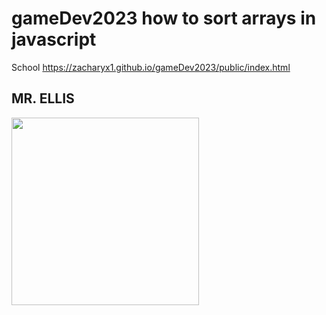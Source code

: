 # gameDev2023  how to sort arrays in javascript
School https://zacharyx1.github.io/gameDev2023/public/index.html

<!DOCTYPE html>
<html>
<body>

<h2>MR. ELLIS</h2>
<img src="https://user-images.githubusercontent.com/101647451/197572490-a8bdfe0f-7408-4734-b7f6-cf9640393bb6.png" style="width:300px">

</body>
</html>






